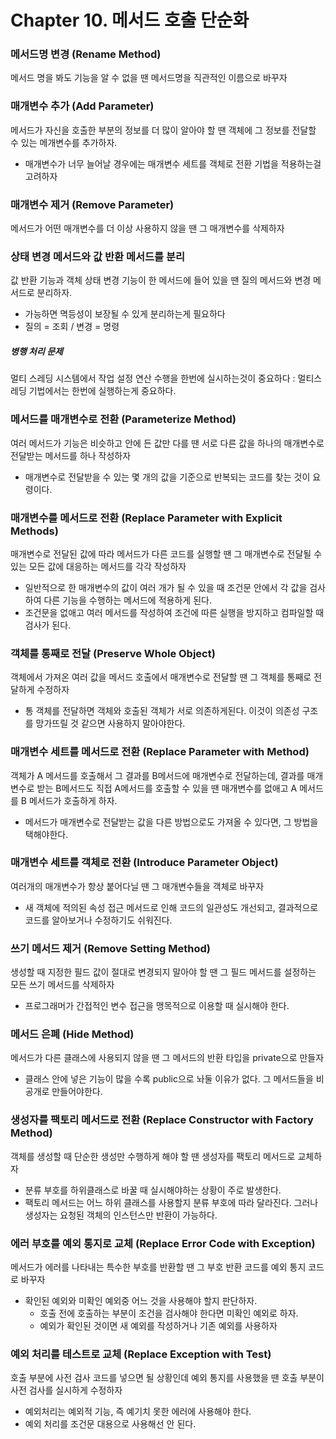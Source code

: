 # Chapter 10. 메서드 호출 단순화

### 메서드명 변경 (Rename Method)

메서드 명을 봐도 기능을 알 수 없을 땐 메서드명을 직관적인 이름으로 바꾸자



### 매개변수 추가 (Add Parameter)

메서드가 자신을 호출한 부분의 정보를 더 많이 알아야 할 땐 객체에 그 정보를 전달할 수 있는 메개변수를 추가하자.

- 매개변수가 너무 늘어날 경우에는 매개변수 세트를 객체로 전환 기법을 적용하는걸 고려하자



### 매개변수 제거 (Remove Parameter)

메서드가 어떤 매개변수를 더 이상 사용하지 않을 땐 그 매개변수를 삭제하자



### 상태 변경 메서드와 값 반환 메서드를 분리

값 반환 기능과 객체 상태 변경 기능이 한 메서드에 들어 있을 땐 질의 메서드와 변경 메서드로 분리하자.

- 가능하면 멱등성이 보장될 수 있게 분리하는게 필요하다
- 질의 = 조회 / 변경 = 명령

##### 병행 처리 문제

멀티 스레딩 시스템에서 작업 설정 연산 수행을 한번에 실시하는것이 중요하다 : 멀티스레딩 기법에서는 한번에 실행하는게 중요하다.



### 메서드를 매개변수로 전환 (Parameterize Method)

여러 메서드가 기능은 비슷하고 안에 든 값만 다를 땐 서로 다른 값을 하나의 매개변수로 전달받는 메서드를 하나 작성하자

- 매개변수로 전달받을 수 있는 몇 개의 값을 기준으로 반복되는 코드를 찾는 것이 요령이다.



### 매개변수를 메서드로 전환 (Replace Parameter with Explicit Methods)

매개변수로 전달된 값에 따라 메서드가 다른 코드를 실행할 땐 그 매개변수로 전달될 수 있는 모든 값에 대응하는 메서드를 각각 작성하자

- 일반적으로 한 매개변수의 값이 여러 개가 될 수 있을 때 조건문 안에서 각 값을 검사하여 다른 기능을 수행하는 메서드에 적용하게 된다.
- 조건문을 없애고 여러 메서드를 작성하여 조건에 따른 실행을 방지하고 컴파일할 때 검사가 된다.



### 객체를 통째로 전달 (Preserve Whole Object)

객체에서 가져온 여러 값을 메서드 호출에서 매개변수로 전달할 땐 그 객체를 통째로 전달하게 수정하자

- 통 객체를 전달하면 객체와 호출된 객체가 서로 의존하게된다. 이것이 의존성 구조를 망가뜨릴 것 같으면 사용하지 말아야한다.



### 매개변수 세트를 메서드로 전환 (Replace Parameter with Method)

객체가 A 메서드를 호출해서 그 결과를 B메서드에 매개변수로 전달하는데, 결과를 매개변수로 받는 B메서드도 직접 A메서드를 호출할 수 있을 땐 매개변수를 없애고 A 메서드를 B 메서드가 호출하게 하자.

- 메서드가 매개변수로 전달받는 값을 다른 방법으로도 가져올 수 있다면, 그 방법을 택해야한다.



### 매개변수 세트를 객체로 전환 (Introduce Parameter Object)

여러개의 매개변수가 항상 붙어다닐 땐 그 매개변수들을 객체로 바꾸자

- 새 객체에 적의된 속성 접근 메서드로 인해 코드의 일관성도 개선되고, 결과적으로 코드를 알아보거나 수정하기도 쉬워진다.



### 쓰기 메서드 제거 (Remove Setting Method)

생성할 때 지정한 필드 값이 절대로 변경되지 말아야 할 땐 그 필드 메서드를 설정하는 모든 쓰기 메서드를 삭제하자

- 프로그래머가 간접적인 변수 접근을 맹목적으로 이용할 때 실시해야 한다.



### 메서드 은폐 (Hide Method)

메서드가 다른 클래스에 사용되지 않을 땐 그 메서드의 반환 타입을 private으로 만들자

- 클래스 안에 넣은 기능이 많을 수록 public으로 놔둘 이유가 없다. 그 메서드들을 비공개로 만들어야한다.



### 생성자를 팩토리 메서드로 전환 (Replace Constructor with Factory Method)

객체를 생성할 때 단순한 생성만 수행하게 해야 할 땐 생성자를 팩토리 메서드로 교체하자

- 분류 부호를 하위클래스로 바꿀 때 실시해야하는 상황이 주로 발생한다.
- 팩토리 메서드는 어느 하위 클래스를 사용할지 분류 부호에 따라 달라진다. 그러나 생성자는 요청된 객체의 인스턴스만 반환이 가능하다.



### 에러 부호를 예외 통지로 교체 (Replace Error Code with Exception)

메서드가 에러를 나타내는 특수한 부호를 반환할 땐 그 부호 반환 코드를 예외 통지 코드로 바꾸자

- 확인된 예외와 미확인 예외중 어느 것을 사용해야 할지 판단하자.
  - 호출 전에 호출하는 부분이 조건을 검사해야 한다면 미확인 예외로 하자.
  - 예외가 확인된 것이면 새 예외를 작성하거나 기존 예외를 사용하자



### 예외 처리를 테스트로 교체 (Replace Exception with Test)

호출 부분에 사전 검사 코드를 넣으면 될 상황인데 예외 통지를 사용했을 땐 호출 부분이 사전 검사를 실시하게 수정하자

- 예외처리는 예외적 기능, 즉 예기치 못한 에러에 사용해야 한다.
- 예외 처리를 조건문 대용으로 사용해선 안 된다.



